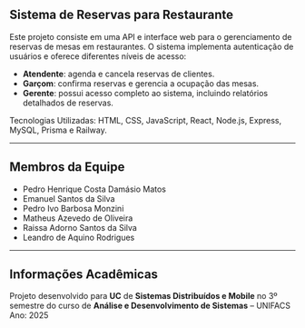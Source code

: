 ## Sistema de Reservas para Restaurante

Este projeto consiste em uma API e interface web para o gerenciamento de reservas de mesas em restaurantes. O sistema implementa autenticação de usuários e oferece diferentes níveis de acesso:

- **Atendente**: agenda e cancela reservas de clientes.
- **Garçom**: confirma reservas e gerencia a ocupação das mesas.
- **Gerente**: possui acesso completo ao sistema, incluindo relatórios detalhados de reservas.

 Tecnologias Utilizadas: HTML, CSS, JavaScript, React, Node.js, Express, MySQL, Prisma e Railway.

---

## Membros da Equipe

- Pedro Henrique Costa Damásio Matos
- Emanuel Santos da Silva
- Pedro Ivo Barbosa Monzini
- Matheus Azevedo de Oliveira
- Raissa Adorno Santos da Silva
- Leandro de Aquino Rodrigues

---

## Informações Acadêmicas
Projeto desenvolvido para **UC** de **Sistemas Distribuídos e Mobile** no 3º semestre do curso de **Análise e Desenvolvimento de Sistemas** – UNIFACS  
Ano: 2025
